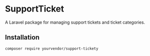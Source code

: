 # SupportTicket

A Laravel package for managing support tickets and ticket categories.

## Installation

```bash
composer require yourvendor/support-tickety
